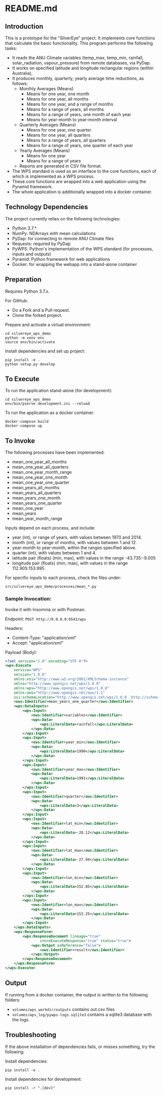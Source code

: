 # README.md

## Introduction

This is a prototype for the "SilverEye" project.
It implements core functions that calculate the basic functionality.
This program performs the following tasks:
* It reads the ANU Climate variables (temp_max, temp_min, rainfall, solar_radiation, vapour_pressure) 
from remote databases, via PyDap.
* It works on specified latitude and longitude rectangular regions (within Australia), 
* It produces monthly, quarterly, yearly average time reductions, as follows: 
    * Monthly Averages (Means)
        * Means for one year, one month
        * Means for one year, all months
        * Means for one year, and a range of months
        * Means for a range of years, all months
        * Means for a range of years, one month of each year
        * Means for year-month to year-month interval
    * Quarterly Averages (Means)
        * Means for one year, one quarter
        * Means for one year, all quarters
        * Means for a range of years, all quarters
        * Means for a range of years, one quarter of each year
    * Yearly Averages (Means)
        * Means for one year
        * Means for a range of years
    * Reports are generated in CSV file format.
* The WPS standard is used as an interface to the core functions, each of which is implemented as a WPS process.
* These core functions are wrapped into a web application using the Pyramid framework.
* The whole application is additionally wrapped into a docker container. 

## Technology Dependencies

The project currently relies on the following technologies:
* Python 3.7.*
* NumPy: NDArrays with mean calculations
* PyDap: for connecting to remote ANU Climate files
* Requests: required by PyDap
* PyWPS: Python's implementation of the WPS standard (for processes, inputs and outputs)   
* Pyramid: Python framework for web applications
* Docker: for wrapping the webapp into a stand-alone container
    
## Preparation

Requires Python 3.7.x.

For GitHub: 
* Do a Fork and a Pull request. 
* Clone the forked project.

Prepare and activate a virtual environment:

```shell
cd silvereye_wps_demo
python -m venv env
source env/bin/activate
```

Install dependencies and set up project:
```shell 
pip install -e .
python setup.py develop
```

## To Execute 

To run the application stand-alone (for development):
```shell
cd silvereye_wps_demo
env/bin/pserve development.ini --reload
```


To run the application as a docker container:

```shell
docker-compose build
docker-compose up

```

## To Invoke

The following processes have been implemented:
* mean_one_year_all_months
* mean_one_year_all_quarters
* mean_one_year_month_range
* mean_one_year_one_month
* mean_one_year_one_quarter
* mean_years_all_months
* mean_years_all_quarters
* mean_years_one_month
* mean_years_one_quarter
* mean_one_year
* mean_years
* mean_year_month_range

Inputs depend on each process, and include:
* year (int), or range of years, with values between 1970 and 2014.
* month (int), or range of months, with values between 1 and 12.
* year-month to year-month, within the ranges specified above.
* quarter (int), with values between 1 and 4.
* latitude pair (floats) (min, max), with values in the range -43.735:-9.005
* longitude pair (floats) (min, max), with values in the range 112.905:153.995

For specific inputs to each process, check the files under:
```shell
src/silvereye_wps_demo/processes/mean_*.py
```
### Sample Invocation:

Invoke it with Insomnia or with Postman.

Endpoint: `POST http://0.0.0.0:6543/wps`

Headers:
* Content-Type: "application/xml"
* Accept: "application/xml"

Payload (Body):

```xml
<?xml version="1.0" encoding="UTF-8"?>
<wps:Execute 
	service="WPS"
	version="1.0.0"
	xmlns:xsi="http://www.w3.org/2001/XMLSchema-instance"
	xmlns="http://www.opengis.net/wps/1.0.0"
	xmlns:wps="http://www.opengis.net/wps/1.0.0"
	xmlns:ows="http://www.opengis.net/ows/1.1"
	xsi:schemaLocation="http://www.opengis.net/wps/1.0.0  http://schemas.opengis.net/wps/1.0.0/wpsAll.xsd">
	<ows:Identifier>mean_years_one_quarter</ows:Identifier>
	<wps:DataInputs>
		<wps:Input>
			<ows:Identifier>variables</ows:Identifier>
			<wps:Data>
				<wps:LiteralData>rainfall</wps:LiteralData>
			</wps:Data>
		</wps:Input>
		<wps:Input>
			<ows:Identifier>year_min</ows:Identifier>
			<wps:Data>
				<wps:LiteralData>1990</wps:LiteralData>
			</wps:Data>
		</wps:Input>
		<wps:Input>
			<ows:Identifier>year_max</ows:Identifier>
			<wps:Data>
				<wps:LiteralData>1991</wps:LiteralData>
			</wps:Data>
		</wps:Input>
		<wps:Input>
			<ows:Identifier>quarter</ows:Identifier>
			<wps:Data>
				<wps:LiteralData>3</wps:LiteralData>
			</wps:Data>
		</wps:Input>
		<wps:Input>
			<ows:Identifier>lat_min</ows:Identifier>
			<wps:Data>
				<wps:LiteralData>-28.12</wps:LiteralData>
			</wps:Data>
		</wps:Input>
		<wps:Input>
			<ows:Identifier>lat_max</ows:Identifier>
			<wps:Data>
				<wps:LiteralData>-27.94</wps:LiteralData>
			</wps:Data>
		</wps:Input>
		<wps:Input>
			<ows:Identifier>lon_min</ows:Identifier>
			<wps:Data>
				<wps:LiteralData>152.85</wps:LiteralData>
			</wps:Data>
		</wps:Input>
		<wps:Input>
			<ows:Identifier>lon_max</ows:Identifier>
			<wps:Data>
				<wps:LiteralData>153.25</wps:LiteralData>
			</wps:Data>
		</wps:Input>
	</wps:DataInputs>
	<wps:ResponseForm>
		<wps:ResponseDocument lineage="true" 
		        storeExecuteResponse="true" status="true">
			<wps:Output asReference="false">
				<ows:Identifier>result</ows:Identifier>
			</wps:Output>
		</wps:ResponseDocument>
	</wps:ResponseForm>
</wps:Execute>
```

## Output

If running from a docker container, the output is written to the following folders:
* `volumes/wps_workdir/outputs` contains out.csv files
* `volumes/wps_log/pywps-logs.sqlite3` contains a sqlite3 database with the logs.

## Troubleshooting 

If the above installation of dependencies fails, 
or misses something, try the following:

Install dependencies:
```shell
pip install -e .
```

Install dependencies for development:
```shell
pip install -r ".[dev]"
```
